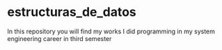 # estructuras_de_datos
In this repository you will find my works I did programming in my system engineering career in third semester
